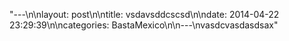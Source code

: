 "---\n\nlayout: post\n\ntitle: vsdavsddcscsd\n\ndate:   2014-04-22 23:29:39\n\ncategories: BastaMexico\n\n---\nvasdcvasdasdsax"